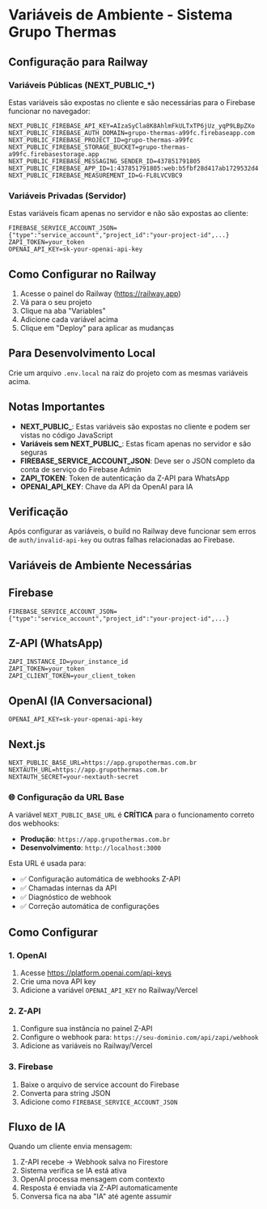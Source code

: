 # Variáveis de Ambiente - Sistema Grupo Thermas

## Configuração para Railway

### Variáveis Públicas (NEXT_PUBLIC_*)

Estas variáveis são expostas no cliente e são necessárias para o Firebase funcionar no navegador:

```
NEXT_PUBLIC_FIREBASE_API_KEY=AIzaSyCla8K8AhlmFkULTxTP6jUz_yqP9LBpZXo
NEXT_PUBLIC_FIREBASE_AUTH_DOMAIN=grupo-thermas-a99fc.firebaseapp.com
NEXT_PUBLIC_FIREBASE_PROJECT_ID=grupo-thermas-a99fc
NEXT_PUBLIC_FIREBASE_STORAGE_BUCKET=grupo-thermas-a99fc.firebasestorage.app
NEXT_PUBLIC_FIREBASE_MESSAGING_SENDER_ID=437851791805
NEXT_PUBLIC_FIREBASE_APP_ID=1:437851791805:web:b5fbf28d417ab1729532d4
NEXT_PUBLIC_FIREBASE_MEASUREMENT_ID=G-FL8LVCVBC9
```

### Variáveis Privadas (Servidor)

Estas variáveis ficam apenas no servidor e não são expostas ao cliente:

```
FIREBASE_SERVICE_ACCOUNT_JSON={"type":"service_account","project_id":"your-project-id",...}
ZAPI_TOKEN=your_token
OPENAI_API_KEY=sk-your-openai-api-key
```

## Como Configurar no Railway

1. Acesse o painel do Railway (https://railway.app)
2. Vá para o seu projeto
3. Clique na aba "Variables"
4. Adicione cada variável acima
5. Clique em "Deploy" para aplicar as mudanças

## Para Desenvolvimento Local

Crie um arquivo `.env.local` na raiz do projeto com as mesmas variáveis acima.

## Notas Importantes

- **NEXT_PUBLIC_**: Estas variáveis são expostas no cliente e podem ser vistas no código JavaScript
- **Variáveis sem NEXT_PUBLIC_**: Estas ficam apenas no servidor e são seguras
- **FIREBASE_SERVICE_ACCOUNT_JSON**: Deve ser o JSON completo da conta de serviço do Firebase Admin
- **ZAPI_TOKEN**: Token de autenticação da Z-API para WhatsApp
- **OPENAI_API_KEY**: Chave da API da OpenAI para IA

## Verificação

Após configurar as variáveis, o build no Railway deve funcionar sem erros de `auth/invalid-api-key` ou outras falhas relacionadas ao Firebase. 

## Variáveis de Ambiente Necessárias

## Firebase
```
FIREBASE_SERVICE_ACCOUNT_JSON={"type":"service_account","project_id":"your-project-id",...}
```

## Z-API (WhatsApp)
```
ZAPI_INSTANCE_ID=your_instance_id
ZAPI_TOKEN=your_token
ZAPI_CLIENT_TOKEN=your_client_token
```

## OpenAI (IA Conversacional)
```
OPENAI_API_KEY=sk-your-openai-api-key
```

## Next.js
```
NEXT_PUBLIC_BASE_URL=https://app.grupothermas.com.br
NEXTAUTH_URL=https://app.grupothermas.com.br
NEXTAUTH_SECRET=your-nextauth-secret
```

### 🌐 Configuração da URL Base

A variável `NEXT_PUBLIC_BASE_URL` é **CRÍTICA** para o funcionamento correto dos webhooks:

- **Produção**: `https://app.grupothermas.com.br`
- **Desenvolvimento**: `http://localhost:3000`

Esta URL é usada para:
- ✅ Configuração automática de webhooks Z-API
- ✅ Chamadas internas da API
- ✅ Diagnóstico de webhook
- ✅ Correção automática de configurações

## Como Configurar

### 1. OpenAI
1. Acesse https://platform.openai.com/api-keys
2. Crie uma nova API key
3. Adicione a variável `OPENAI_API_KEY` no Railway/Vercel

### 2. Z-API
1. Configure sua instância no painel Z-API
2. Configure o webhook para: `https://seu-dominio.com/api/zapi/webhook`
3. Adicione as variáveis no Railway/Vercel

### 3. Firebase
1. Baixe o arquivo de service account do Firebase
2. Converta para string JSON
3. Adicione como `FIREBASE_SERVICE_ACCOUNT_JSON`

## Fluxo de IA

Quando um cliente envia mensagem:
1. Z-API recebe → Webhook salva no Firestore
2. Sistema verifica se IA está ativa
3. OpenAI processa mensagem com contexto
4. Resposta é enviada via Z-API automaticamente
5. Conversa fica na aba "IA" até agente assumir 